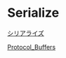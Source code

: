 # Serialize

[シリアライズ](https://ja.wikipedia.org/wiki/シリアライズ)

[Protocol_Buffers](Serialize%200f8a1162501f4c1fb60d5656bc539439/Protocol_Buffers%2053d63e27fd3743758dad393bfda0aa05.md)